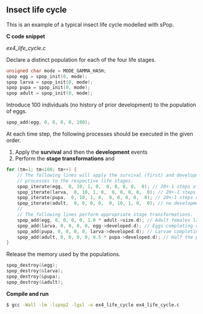 ## Insect life cycle

This is an example of a typical insect life cycle modelled with sPop.

**C code snippet**

*ex4_life_cycle.c*

Declare a distinct population for each of the four life stages.
```c
unsigned char mode = MODE_GAMMA_HASH;
spop egg = spop_init(0, mode);
spop larva = spop_init(0, mode);
spop pupa = spop_init(0, mode);
spop adult = spop_init(0, mode);
```
Introduce 100 individuals (no history of prior development) to the population of eggs.
```c
spop_add(egg, 0, 0, 0, 0, 100);
```
At each time step, the following processes should be executed in the given order.
1. Apply the **survival** and then the **development** events
2. Perform the **stage transformations** and 
```c
for (tm=1; tm<100; tm++) {
    // The following lines will apply the survival (first) and development (next) 
    // processes to the respective life stages.
    spop_iterate(egg,  0, 10, 1, 0,  0, 0, 0, 0,  0); // 20+-1 steps of development, no death
    spop_iterate(larva,  0, 10, 1, 0,  0, 0, 0, 0,  0); // 20+-1 steps of development, no death
    spop_iterate(pupa,  0, 10, 1, 0,  0, 0, 0, 0,  0); // 20+-1 steps of development, no death
    spop_iterate(adult,  0, 0, 0, 0,  0, 10, 1, 0,  0); // no development, 10+-1 steps of lifetime
    //
    // The following lines perform appropriate stage transformations.
    spop_add(egg, 0, 0, 0, 0, 1.0 * adult->size.d); // Adult females lay 1 egg per day
    spop_add(larva, 0, 0, 0, 0, egg->developed.d); // Eggs completing development will hatch into larvae
    spop_add(pupa, 0, 0, 0, 0, larva->developed.d); // Larvae completing development will hatch into pupae
    spop_add(adult, 0, 0, 0, 0, 0.5 * pupa->developed.d); // Half the pupae will become adult females
}
```
Release the memory used by the populations.
```c
spop_destroy(&egg);
spop_destroy(&larva);
spop_destroy(&pupa);
spop_destroy(&adult);
```

**Compile and run**

```bash
$ gcc -Wall -lm -lspop2 -lgsl -o ex4_life_cycle ex4_life_cycle.c
```
